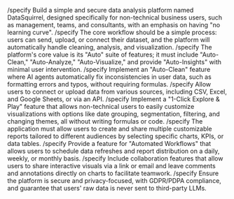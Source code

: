 /specify Build a simple and secure data analysis platform named DataSquirrel, designed specifically for non-technical business users, such as management, teams, and consultants, with an emphasis on having "no learning curve".
/specify The core workflow should be a simple process: users can send, upload, or connect their dataset, and the platform will automatically handle cleaning, analysis, and visualization.
/specify The platform's core value is its "Auto" suite of features; it must include "Auto-Clean," "Auto-Analyze," "Auto-Visualize," and provide "Auto-Insights" with minimal user intervention.
/specify Implement an "Auto-Clean" feature where AI agents automatically fix inconsistencies in user data, such as formatting errors and typos, without requiring formulas.
/specify Allow users to connect or upload data from various sources, including CSV, Excel, and Google Sheets, or via an API.
/specify Implement a "1-Click Explore & Play" feature that allows non-technical users to easily customize visualizations with options like date grouping, segmentation, filtering, and changing themes, all without writing formulas or code.
/specify The application must allow users to create and share multiple customizable reports tailored to different audiences by selecting specific charts, KPIs, or data tables.
/specify Provide a feature for "Automated Workflows" that allows users to schedule data refreshes and report distribution on a daily, weekly, or monthly basis.
/specify Include collaboration features that allow users to share interactive visuals via a link or email and leave comments and annotations directly on charts to facilitate teamwork.
/specify Ensure the platform is secure and privacy-focused, with GDPR/PDPA compliance, and guarantee that users' raw data is never sent to third-party LLMs.

